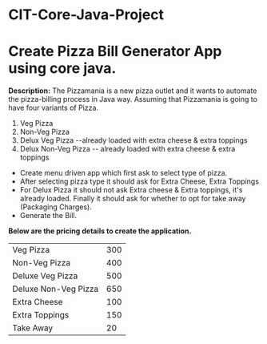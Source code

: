 # CIT-Core-Java-Project
<h1>Create Pizza Bill Generator App using core java.</h1>
<p> <b>Description:</b> The Pizzamania is a new pizza outlet and it wants to automate the pizza-billing process in Java way. Assuming that Pizzamania is going to have four variants of Pizza.
  <ol>
    <li>Veg Pizza</li>
    <li>Non-Veg Pizza</li>
    <li>Delux Veg Pizza --already loaded with extra cheese & extra toppings</li>
    <li>Delux Non-Veg Pizza -- already loaded with extra cheese & extra toppings</li>
  </ol>
  </hr>
  
  <ul>
    <li>Create menu driven app which first ask to select type of pizza.</li>
    <li>After selecting pizza type it should ask for Extra Cheese, Extra Toppings</li>
    <li>For Delux Pizza it should not ask Extra cheese & Extra toppings, it's already loaded. Finally it should ask for whether to opt for take away (Packaging Charges).</li>
  <li>Generate the Bill.</li>
  </ul>
</hr>
<b>Below are the pricing details to create the application.</b>
  <table>
  <tr>
    <td>Veg Pizza</td>
    <td>300</td>
  </tr>
  <tr>
    <td>Non-Veg Pizza</td>
    <td>400</td>
  </tr>
  <tr>
    <td>Deluxe Veg Pizza</td>
    <td>500</td>
  </tr>
  <tr>
    <td>Deluxe Non-Veg Pizza</td>
    <td>650</td>
  </tr>
  <tr>
    <td>Extra Cheese</td>
    <td>100</td>
  </tr>
  <tr>
    <td>Extra Toppings</td>
    <td>150</td>
  </tr>
  <tr>
    <td>Take Away</td>
    <td>20</td>
  </tr>
</table>
</p>
